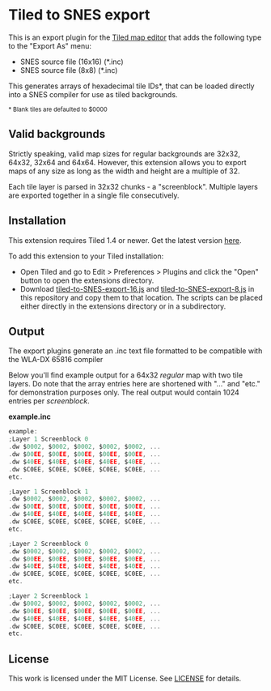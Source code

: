 # Tiled to SNES export
This is an export plugin for the [Tiled map editor](https://www.mapeditor.org/) that adds the following type to the "Export As" menu:

* SNES source file (16x16) (*.inc)
* SNES source file (8x8) (*.inc)

This generates arrays of hexadecimal tile IDs*, that can be loaded directly into a SNES compiler for use as tiled backgrounds.

<sub>* Blank tiles are defaulted to $0000</sub>

## Valid backgrounds
Strictly speaking, valid map sizes for regular backgrounds are 32x32, 64x32, 32x64 and 64x64. However, this extension allows you to export maps of any size as long as the width and height are a multiple of 32.

Each tile layer is parsed in 32x32 chunks - a "screenblock".  Multiple layers are exported together in a single file consecutively.

## Installation
This extension requires Tiled 1.4 or newer. Get the latest version [here](https://www.mapeditor.org/).

To add this extension to your Tiled installation:
* Open Tiled and go to Edit > Preferences > Plugins and click the "Open" button to open the extensions directory.
* Download [tiled-to-SNES-export-16.js](https://raw.githubusercontent.com/KhazWolf/tiled-to-SNES-export/master/tiled-to-SNES-export-16.js) and [tiled-to-SNES-export-8.js](https://raw.githubusercontent.com/KhazWolf/tiled-to-SNES-export/master/tiled-to-SNES-export-8.js) in this repository and copy them to that location. The scripts can be placed either directly in the extensions directory or in a subdirectory.

## Output
The export plugins generate an .inc text file formatted to be compatible with the WLA-DX 65816 compiler

Below you'll find example output for a 64x32 *regular* map with two tile layers. Do note that the array entries here are shortened with "..." and "etc." for demonstration purposes only. The real output would contain 1024 entries per *screenblock*.

**example.inc**

```C
example:
;Layer 1 Screenblock 0
.dw $0002, $0002, $0002, $0002, $0002, ...
.dw $00EE, $00EE, $00EE, $00EE, $00EE, ...
.dw $40EE, $40EE, $40EE, $40EE, $40EE, ...
.dw $C0EE, $C0EE, $C0EE, $C0EE, $C0EE, ...
etc.

;Layer 1 Screenblock 1
.dw $0002, $0002, $0002, $0002, $0002, ...
.dw $00EE, $00EE, $00EE, $00EE, $00EE, ...
.dw $40EE, $40EE, $40EE, $40EE, $40EE, ...
.dw $C0EE, $C0EE, $C0EE, $C0EE, $C0EE, ...
etc.

;Layer 2 Screenblock 0
.dw $0002, $0002, $0002, $0002, $0002, ...
.dw $00EE, $00EE, $00EE, $00EE, $00EE, ...
.dw $40EE, $40EE, $40EE, $40EE, $40EE, ...
.dw $C0EE, $C0EE, $C0EE, $C0EE, $C0EE, ...
etc.

;Layer 2 Screenblock 1
.dw $0002, $0002, $0002, $0002, $0002, ...
.dw $00EE, $00EE, $00EE, $00EE, $00EE, ...
.dw $40EE, $40EE, $40EE, $40EE, $40EE, ...
.dw $C0EE, $C0EE, $C0EE, $C0EE, $C0EE, ...
etc.

```

## License
This work is licensed under the MIT License. See [LICENSE](https://raw.githubusercontent.com/KhazWolf/tiled-to-SNES-export/master/LICENSE) for details.
